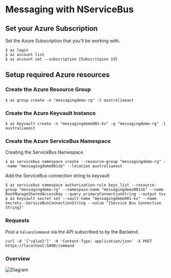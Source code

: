 # Messaging with NServiceBus

## Set your Azure Subscription

Set the Azure Subscription that you'll be working with.

```console
$ az login
$ az account list
$ az account set --subscription {Subscritpion Id}
```

## Setup required Azure resources

### Create the Azure Resource Group

```console
$ az group create -n "messagingdemo-rg" -l australiaeast
```

### Create the Azure Keyvault Instance

```console
$ az keyvault create -n "messagingdemo001-kv" -g "messagingdemo-rg" -l australiaeast
```

### Create the Azure ServiceBus Namespace

Creating the ServiceBus Namespace

```console
$ az servicebus namespace create --resource-group "messagingdemo-rg" --name "messagingdemo001sb" --location australiaeast
```

Add the ServiceBus connection string to keyvault

```console
$ az servicebus namespace authorization-rule keys list --resource-group "messagingdemo-rg" --namespace-name "messagingdemo001sb" --name RootManageSharedAccessKey --query primaryConnectionString --output tsv
$ az keyvault secret set --vault-name "messagingdemo001-kv" --name Secrets--ServiceBusConnectionString --value "{Service Bus Connection String}"
```

### Requests

Post a `ValuesCommand` via the API subscribed to by the Backend.

```
curl -d '["value1"]' -H 'Content-Type: application/json' -X POST https://localhost:5000/command
```

### Overview

![Diagram](https://github.com/alhardy/MessagingDemo/blob/master/diagram.png)
